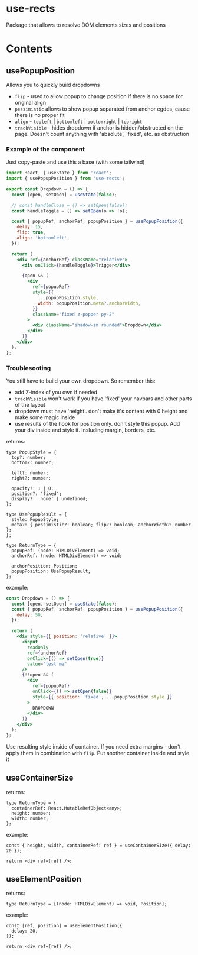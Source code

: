 # use-rects

Package that allows to resolve DOM elements sizes and positions

# Contents

## usePopupPosition

Allows you to quickly build dropdowns

- `flip` - used to allow popup to change position if there is no space for original align
- `pessimistic` allows to show popup separated from anchor egdes, cause there is no proper fit
- `align` - `topleft` | `bottomleft` | `bottomright` | `topright`
- `trackVisible` - hides dropdown if anchor is hidden/obstructed on the page. Doesn't count anything with 'absolute', 'fixed', etc. as obstruction

### Example of the component

Just copy-paste and use this a base (with some tailwind)

```jsx
import React, { useState } from 'react';
import { usePopupPosition } from 'use-rects';

export const Dropdown = () => {
  const [open, setOpen] = useState(false);

  // const handleClose = () => setOpen(false);
  const handleToggle = () => setOpen(o => !o);

  const { popupRef, anchorRef, popupPosition } = usePopupPosition({
    delay: 15,
    flip: true,
    align: 'bottomleft',
  });

  return (
    <div ref={anchorRef} className="relative">
      <div onClick={handleToggle}>Trigger</div>

      {open && (
        <div
          ref={popupRef}
          style={{
            ...popupPosition.style,
            width: popupPosition.meta?.anchorWidth,
          }}
          className="fixed z-popper py-2"
        >
          <div className="shadow-sm rounded">Dropdown</div>
        </div>
      )}
    </div>
  );
};
```

### Troublesooting

You still have to build your own dropdown. So remember this:

- add Z-index of you own if needed
- `trackVisible` won't work if you have 'fixed' your navbars and other parts of the layout
- dropdown must have 'height'. don't make it's content with 0 height and make some magic inside
- use results of the hook for position only. don't style this popup. Add your div inside and style it. Insluding margin, borders, etc.

returns:

```tsx
type PopupStyle = {
  top?: number;
  bottom?: number;

  left?: number;
  right?: number;

  opacity?: 1 | 0;
  position?: 'fixed';
  display?: 'none' | undefined;
};

type UsePopupResult = {
  style: PopupStyle;
  meta?: { pessimistic?: boolean; flip?: boolean; anchorWidth?: number };
};

type ReturnType = {
  popupRef: (node: HTMLDivElement) => void;
  anchorRef: (node: HTMLDivElement) => void;

  anchorPosition: Position;
  popupPosition: UsePopupResult;
};
```

example:

```jsx
const Dropdown = () => {
  const [open, setOpen] = useState(false);
  const { popupRef, anchorRef, popupPosition } = usePopupPosition({
    delay: 50,
  });

  return (
    <div style={{ position: 'relative' }}>
      <input
        readOnly
        ref={anchorRef}
        onClick={() => setOpen(true)}
        value="test me"
      />
      {!!open && (
        <div
          ref={popupRef}
          onClick={() => setOpen(false)}
          style={{ position: 'fixed', ...popupPosition.style }}
        >
          DROPDOWN
        </div>
      )}
    </div>
  );
};
```

Use resulting style inside of container. If you need extra margins - don't apply them in combination with `flip`. Put another container inside and style it

## useContainerSize

returns:

```tsx
type ReturnType = {
  containerRef: React.MutableRefObject<any>;
  height: number;
  width: number;
};
```

example:

```tsx
const { height, width, containerRef: ref } = useContainerSize({ delay: 20 });

return <div ref={ref} />;
```

## useElementPosition

returns:

```tsx
type ReturnType = [(node: HTMLDivElement) => void, Position];
```

example:

```tsx
const [ref, position] = useElementPosition({
  delay: 20,
});

return <div ref={ref} />;
```
